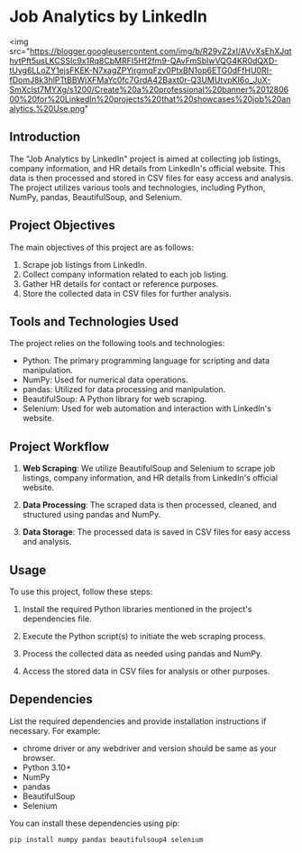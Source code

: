 # Job Analytics by LinkedIn
 <img src="https://blogger.googleusercontent.com/img/b/R29vZ2xl/AVvXsEhXJqthvtPft5usLKCSSIc9x1Rq8CbMRFI5Hf2fm9-QAvFmSblwVQG4KR0dQXD-tUvg6LLoZY1ejsFKEK-N7xagZPYirgmqFzv0PtxBN1op6ETG0dFfHU0RI-fDomJ8k3hlPTtBBWjXFMaYc0fc7GrdA42Baxt0r-Q3UMUtvpKI6o_JuX-SmXclst7MYXg/s1200/Create%20a%20professional%20banner%201280600%20for%20LinkedIn%20projects%20that%20showcases%20job%20analytics.%20Use.png"

## Introduction

The "Job Analytics by LinkedIn" project is aimed at collecting job listings, company information, and HR details from LinkedIn's official website. This data is then processed and stored in CSV files for easy access and analysis. The project utilizes various tools and technologies, including Python, NumPy, pandas, BeautifulSoup, and Selenium.

## Project Objectives

The main objectives of this project are as follows:

1. Scrape job listings from LinkedIn.
2. Collect company information related to each job listing.
3. Gather HR details for contact or reference purposes.
4. Store the collected data in CSV files for further analysis.

## Tools and Technologies Used

The project relies on the following tools and technologies:

- Python: The primary programming language for scripting and data manipulation.
- NumPy: Used for numerical data operations.
- pandas: Utilized for data processing and manipulation.
- BeautifulSoup: A Python library for web scraping.
- Selenium: Used for web automation and interaction with LinkedIn's website.

## Project Workflow

1. **Web Scraping**: We utilize BeautifulSoup and Selenium to scrape job listings, company information, and HR details from LinkedIn's official website.

2. **Data Processing**: The scraped data is then processed, cleaned, and structured using pandas and NumPy.

3. **Data Storage**: The processed data is saved in CSV files for easy access and analysis.

## Usage

To use this project, follow these steps:

1. Install the required Python libraries mentioned in the project's dependencies file.

2. Execute the Python script(s) to initiate the web scraping process.

3. Process the collected data as needed using pandas and NumPy.

4. Access the stored data in CSV files for analysis or other purposes.

## Dependencies

List the required dependencies and provide installation instructions if necessary. For example:

- chrome driver or any webdriver and version should be same as your browser.
- Python 3.10+
- NumPy
- pandas
- BeautifulSoup
- Selenium

You can install these dependencies using pip:

```bash
pip install numpy pandas beautifulsoup4 selenium
